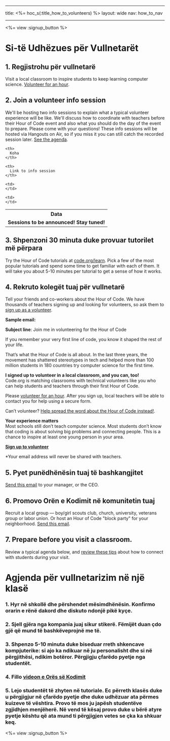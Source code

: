 * * *

title: <%= hoc_s(:title_how_to_volunteers) %> layout: wide nav: how_to_nav

* * *

<%= view :signup_button %>

# Si-të Udhëzues për Vullnetarët

## 1. Regjistrohu për vullnetarë

Visit a local classroom to inspire students to keep learning computer science. [Volunteer for an hour](https://code.org/volunteer/engineer).

## 2. Join a volunteer info session

We'll be hosting two info sessions to explain what a typical volunteer experience will be like. We'll discuss how to coordinate with teachers before their Hour of Code event and also what you should do the day of the event to prepare. Please come with your questions! These info sessions will be hosted via Hangouts on Air, so if you miss it you can still catch the recorded session later. [See the agenda](https://docs.google.com/document/d/1y2PjgICSEnYGTD7MT1mvLS6RvA9BJDG4zWheD0ZFIUo/edit?usp=sharing).

<table>
  <tr>
    <th>
      Data
    </th>
    
    <th>
      Koha
    </th>
    
    <th>
      Link to info session
    </th>
  </tr>
  
  <tr>
    <td>
      <strong>Sessions to be announced! Stay tuned!</strong>
    </td>
    
    <td>
    </td>
    
    <td>
    </td>
  </tr>
</table>

## 3. Shpenzoni 30 minuta duke provuar tutorilet më përpara

Try the Hour of Code tutorials at [code.org/learn](https://code.org/learn). Pick a few of the most popular tutorials and spend some time to get familiar with each of them. It will take you about 5-10 minutes per tutorial to get a sense of how it works.

## 4. Rekruto kolegët tuaj për vullnetarë

Tell your friends and co-workers about the Hour of Code. We have thousands of teachers signing up and looking for volunteers, so ask them to [sign up as a volunteer](https://code.org/volunteer).

**Sample email:**

**Subject line**: Join me in volunteering for the Hour of Code

If you remember your very first line of code, you know it shaped the rest of your life.

That’s what the Hour of Code is all about. In the last three years, the movement has shattered stereotypes in tech and helped more than 100 million students in 180 countries try computer science for the first time.

**I signed up to volunteer in a local classroom, and you can, too!**   
Code.org is matching classrooms with technical volunteers like you who can help students and teachers through their first Hour of Code.

Please [volunteer for an hour](https://code.org/volunteer/engineer). After you sign up, local teachers will be able to contact you for help using a secure form.

Can’t volunteer? [Help spread the word about the Hour of Code instead!](https://hourofcode.com/promote).

**Your experience matters**  
Most schools still don’t teach computer science. Most students don’t know that coding is about solving big problems and connecting people. This is a chance to inspire at least one young person in your area.

**[Sign up to volunteer](https://code.org/volunteer/engineer)**

*Your email address will never be shared with teachers.

## 5. Pyet punëdhënësin tuaj të bashkangjitet

[Send this email](https://hourofcode.com/promote/resources#email) to your manager, or the CEO.

## 6. Promovo Orën e Kodimit në komunitetin tuaj

Recruit a local group — boy/girl scouts club, church, university, veterans group or labor union. Or host an Hour of Code "block party" for your neighborhood. [Send this email](https://hourofcode.com/promote/resources#email).

## 7. Prepare before you visit a classroom.

Review a typical agenda below, and [review these tips](https://code.org/files/CSTT_Volunteers.pdf) about how to connect with students during your visit.

# Agjenda për vullnetarizim në një klasë

### 1. Hyr në shkollë dhe përshendet mësimdhënësin. Konfirmo orarin e rënë dakord dhe diskuto ndonjë pikë kyçe.

### 2. Sjell gjëra nga kompania juaj sikur stikerë. Fëmijët duan çdo gjë që mund të bashkëveprojnë me të.

### 3. Shpenzo 5-10 minuta duke biseduar rreth shkencave kompjuterike: si ajo ka ndikuar në ju personalisht dhe si në përgjithësi, ndikim botëror. Përgjigju çfarëdo pyetje nga studentët.

### 4. Fillo [ videon e Orës së Kodimit](https://www.youtube.com/watch?v=2DxWIxec6yo)

### 5. Lejo studentët të zhyten në tutoriale. Ec përreth klasës duke u përgjigjur në çfarëdo pyetje dhe duke udhëzuar ata përmes kuizeve të vështira. Provo të mos ju japësh studentëve zgjidhjen menjëherë. Në vend të kësaj provo duke u bërë atyre pyetje kështu që ata mund ti përgjigjen vetes se çka ka shkuar keq.

<%= view :signup_button %>